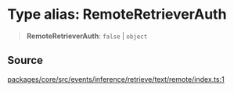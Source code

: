 # Type alias: RemoteRetrieverAuth

> **RemoteRetrieverAuth**: `false` \| `object`

## Source

[packages/core/src/events/inference/retrieve/text/remote/index.ts:1](https://github.com/VictorS67/encre/blob/42c3bddca4be2d23ad959c1c99381eefbf43789c/packages/core/src/events/inference/retrieve/text/remote/index.ts#L1)

